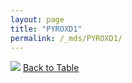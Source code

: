 ```yaml
---
layout: page
title: "PYROXD1"
permalink: /_mds/PYROXD1/
---
```


![](../../alns_9.28.22/aln_5HSAA087076_0.947.png?raw=true
)
[Back to Table](../../display)
